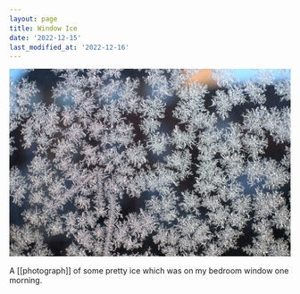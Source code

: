 ```yaml
---
layout: page
title: Window Ice
date: '2022-12-15'
last_modified_at: '2022-12-16'
---
```


[![](/assets/img/window_ice_small.jpg)](/assets/img/window_ice.jpg)

A [[photograph]] of some pretty ice which was on my bedroom window one morning.

